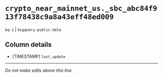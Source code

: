 # `crypto_near_mainnet_us._sbc_abc84f913f78438c9a8a43eff48ed009`
`bq-1` | `bigquery-public-data`

## Column details
* [TIMESTAMP] `last_update`

-------------------------------------------------------------------------------
*Do not make edits above this line.*

